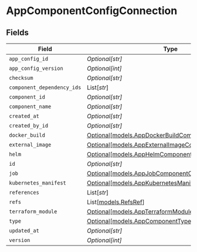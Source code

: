 # AppComponentConfigConnection


## Fields

| Field                                                                                                      | Type                                                                                                       | Required                                                                                                   | Description                                                                                                |
| ---------------------------------------------------------------------------------------------------------- | ---------------------------------------------------------------------------------------------------------- | ---------------------------------------------------------------------------------------------------------- | ---------------------------------------------------------------------------------------------------------- |
| `app_config_id`                                                                                            | *Optional[str]*                                                                                            | :heavy_minus_sign:                                                                                         | N/A                                                                                                        |
| `app_config_version`                                                                                       | *Optional[int]*                                                                                            | :heavy_minus_sign:                                                                                         | N/A                                                                                                        |
| `checksum`                                                                                                 | *Optional[str]*                                                                                            | :heavy_minus_sign:                                                                                         | N/A                                                                                                        |
| `component_dependency_ids`                                                                                 | List[*str*]                                                                                                | :heavy_minus_sign:                                                                                         | N/A                                                                                                        |
| `component_id`                                                                                             | *Optional[str]*                                                                                            | :heavy_minus_sign:                                                                                         | N/A                                                                                                        |
| `component_name`                                                                                           | *Optional[str]*                                                                                            | :heavy_minus_sign:                                                                                         | N/A                                                                                                        |
| `created_at`                                                                                               | *Optional[str]*                                                                                            | :heavy_minus_sign:                                                                                         | N/A                                                                                                        |
| `created_by_id`                                                                                            | *Optional[str]*                                                                                            | :heavy_minus_sign:                                                                                         | N/A                                                                                                        |
| `docker_build`                                                                                             | [Optional[models.AppDockerBuildComponentConfig]](../models/appdockerbuildcomponentconfig.md)               | :heavy_minus_sign:                                                                                         | N/A                                                                                                        |
| `external_image`                                                                                           | [Optional[models.AppExternalImageComponentConfig]](../models/appexternalimagecomponentconfig.md)           | :heavy_minus_sign:                                                                                         | N/A                                                                                                        |
| `helm`                                                                                                     | [Optional[models.AppHelmComponentConfig]](../models/apphelmcomponentconfig.md)                             | :heavy_minus_sign:                                                                                         | N/A                                                                                                        |
| `id`                                                                                                       | *Optional[str]*                                                                                            | :heavy_minus_sign:                                                                                         | N/A                                                                                                        |
| `job`                                                                                                      | [Optional[models.AppJobComponentConfig]](../models/appjobcomponentconfig.md)                               | :heavy_minus_sign:                                                                                         | N/A                                                                                                        |
| `kubernetes_manifest`                                                                                      | [Optional[models.AppKubernetesManifestComponentConfig]](../models/appkubernetesmanifestcomponentconfig.md) | :heavy_minus_sign:                                                                                         | N/A                                                                                                        |
| `references`                                                                                               | List[*str*]                                                                                                | :heavy_minus_sign:                                                                                         | N/A                                                                                                        |
| `refs`                                                                                                     | List[[models.RefsRef](../models/refsref.md)]                                                               | :heavy_minus_sign:                                                                                         | N/A                                                                                                        |
| `terraform_module`                                                                                         | [Optional[models.AppTerraformModuleComponentConfig]](../models/appterraformmodulecomponentconfig.md)       | :heavy_minus_sign:                                                                                         | N/A                                                                                                        |
| `type`                                                                                                     | [Optional[models.AppComponentType]](../models/appcomponenttype.md)                                         | :heavy_minus_sign:                                                                                         | N/A                                                                                                        |
| `updated_at`                                                                                               | *Optional[str]*                                                                                            | :heavy_minus_sign:                                                                                         | N/A                                                                                                        |
| `version`                                                                                                  | *Optional[int]*                                                                                            | :heavy_minus_sign:                                                                                         | N/A                                                                                                        |